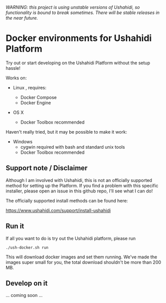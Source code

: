 *WARNING: this project is using unstable versions of Ushahidi, so functionality
is bound to break sometimes. There will be stable releases in the near future.*

# Docker environments for Ushahidi Platform

Try out or start developing on the Ushahidi Platform without the setup hassle!

Works on:

* Linux , requires:
  * Docker Compose
  * Docker Engine

* OS X
  * Docker Toolbox recommended

Haven't really tried, but it may be possible to make it work:

* Windows
  * cygwin required with bash and standard unix tools
  * Docker Toolbox recommended

## Support note / Disclaimer

Although I am involved with Ushahidi, this is not an officially supported
method for setting up the Platform. If you find a problem with this specific
installer, please open an issue in this github repo, I'll see what I can do!

The officially supported install methods can be found here:

https://www.ushahidi.com/support/install-ushahidi

## Run it

If all you want to do is try out the Ushahidi platform, please run

    ./ush-docker.sh run

This will download docker images and set them running. We've made the images
super small for you, the total download shouldn't be more than 200 MB.

## Develop on it

... coming soon ...
